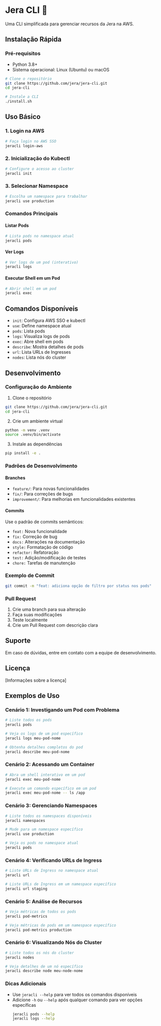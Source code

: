 # Jera CLI 🚀

Uma CLI simplificada para gerenciar recursos da Jera na AWS.

## Instalação Rápida

### Pré-requisitos
- Python 3.8+
- Sistema operacional: Linux (Ubuntu) ou macOS

```bash
# Clone o repositório
git clone https://github.com/jera/jera-cli.git
cd jera-cli

# Instale a CLI
./install.sh
```

## Uso Básico

### 1. Login na AWS
```bash
# Faça login no AWS SSO
jeracli login-aws
```

### 2. Inicialização do Kubectl
```bash
# Configure o acesso ao cluster
jeracli init
```

### 3. Selecionar Namespace
```bash
# Escolha um namespace para trabalhar
jeracli use production
```

### Comandos Principais

#### Listar Pods
```bash
# Lista pods no namespace atual
jeracli pods
```

#### Ver Logs
```bash
# Ver logs de um pod (interativo)
jeracli logs
```

#### Executar Shell em um Pod
```bash
# Abrir shell em um pod
jeracli exec
```

## Comandos Disponíveis

- `init`: Configura AWS SSO e kubectl
- `use`: Define namespace atual
- `pods`: Lista pods
- `logs`: Visualiza logs de pods
- `exec`: Abre shell em pods
- `describe`: Mostra detalhes de pods
- `url`: Lista URLs de Ingresses
- `nodes`: Lista nós do cluster

## Desenvolvimento

### Configuração do Ambiente

1. Clone o repositório
```bash
git clone https://github.com/jera/jera-cli.git
cd jera-cli
```

2. Crie um ambiente virtual
```bash
python -m venv .venv
source .venv/bin/activate
```

3. Instale as dependências
```bash
pip install -e .
```

### Padrões de Desenvolvimento

#### Branches
- `feature/`: Para novas funcionalidades
- `fix/`: Para correções de bugs
- `improvement/`: Para melhorias em funcionalidades existentes

#### Commits
Use o padrão de commits semânticos:
- `feat:` Nova funcionalidade
- `fix:` Correção de bug
- `docs:` Alterações na documentação
- `style:` Formatação de código
- `refactor:` Refatoração
- `test:` Adição/modificação de testes
- `chore:` Tarefas de manutenção

### Exemplo de Commit
```bash
git commit -m "feat: adiciona opção de filtro por status nos pods"
```

### Pull Request
1. Crie uma branch para sua alteração
2. Faça suas modificações
3. Teste localmente
4. Crie um Pull Request com descrição clara

## Suporte

Em caso de dúvidas, entre em contato com a equipe de desenvolvimento.

## Licença

[Informações sobre a licença]

## Exemplos de Uso

### Cenário 1: Investigando um Pod com Problema
```bash
# Liste todos os pods
jeracli pods

# Veja os logs de um pod específico
jeracli logs meu-pod-nome

# Obtenha detalhes completos do pod
jeracli describe meu-pod-nome
```

### Cenário 2: Acessando um Container
```bash
# Abra um shell interativo em um pod
jeracli exec meu-pod-nome

# Execute um comando específico em um pod
jeracli exec meu-pod-nome -- ls /app
```

### Cenário 3: Gerenciando Namespaces
```bash
# Liste todos os namespaces disponíveis
jeracli namespaces

# Mude para um namespace específico
jeracli use production

# Veja os pods no namespace atual
jeracli pods
```

### Cenário 4: Verificando URLs de Ingress
```bash
# Liste URLs de Ingress no namespace atual
jeracli url

# Liste URLs de Ingress em um namespace específico
jeracli url staging
```

### Cenário 5: Análise de Recursos
```bash
# Veja métricas de todos os pods
jeracli pod-metrics

# Veja métricas de pods em um namespace específico
jeracli pod-metrics production
```

### Cenário 6: Visualizando Nós do Cluster
```bash
# Liste todos os nós do cluster
jeracli nodes

# Veja detalhes de um nó específico
jeracli describe node meu-node-nome
```

### Dicas Adicionais
- Use `jeracli --help` para ver todos os comandos disponíveis
- Adicione `-h` ou `--help` após qualquer comando para ver opções específicas
  ```bash
  jeracli pods --help
  jeracli logs --help
  ```